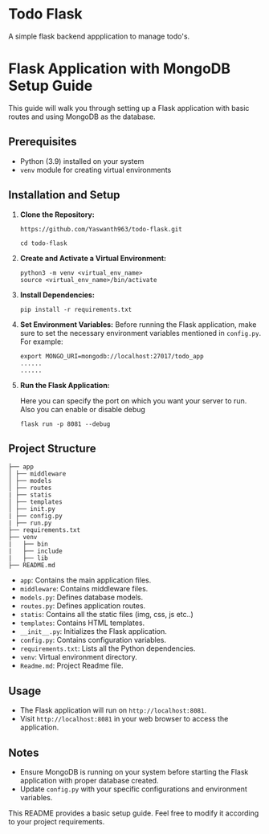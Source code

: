# Todo Flask
A simple flask backend appplication to manage todo's. 


# Flask Application with MongoDB Setup Guide

This guide will walk you through setting up a Flask application with basic routes and using MongoDB as the database.

## Prerequisites
- Python (3.9) installed on your system
- `venv` module for creating virtual environments

## Installation and Setup

1. **Clone the Repository:**

    ```
   https://github.com/Yaswanth963/todo-flask.git
    ```
    
    ```
    cd todo-flask
    ```

2. **Create and Activate a Virtual Environment:**


    ```
    python3 -m venv <virtual_env_name>
    source <virtual_env_name>/bin/activate
    ```


3. **Install Dependencies:**

    ```
    pip install -r requirements.txt
    ```

4. **Set Environment Variables:**
Before running the Flask application, make sure to set the necessary environment variables mentioned in `config.py`. For example:

    ```
    export MONGO_URI=mongodb://localhost:27017/todo_app
    ......
    ......
    ```

5. **Run the Flask Application:**
    
    Here you can specify the port on which you want your server to run. Also you can enable or disable debug

    ```
    flask run -p 8081 --debug
    ```



## Project Structure
```
├── app
│ ├── middleware
│ ├── models
│ ├── routes
| ├── statis
│ ├── templates
│ ├── init.py
| ├── config.py
| ├── run.py
├── requirements.txt
├── venv
|   ├── bin
|   ├── include
|   ├── lib
├── README.md
```

- `app`: Contains the main application files.
- `middleware`: Contains middleware files.
- `models.py`: Defines database models.
- `routes.py`: Defines application routes.
- `statis`: Contains all the static files (img, css, js etc..)
- `templates`: Contains HTML templates.
- `__init__.py`: Initializes the Flask application.
- `config.py`: Contains configuration variables.
- `requirements.txt`: Lists all the Python dependencies.
- `venv`: Virtual environment directory.
- `Readme.md`: Project Readme file.

## Usage
- The Flask application will run on `http://localhost:8081`.
- Visit `http://localhost:8081` in your web browser to access the application.

## Notes
- Ensure MongoDB is running on your system before starting the Flask application with proper database created.
- Update `config.py` with your specific configurations and environment variables.

This README provides a basic setup guide. Feel free to modify it according to your project requirements.
